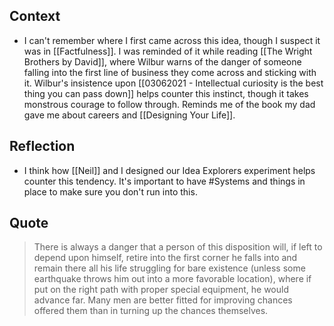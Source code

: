 ## Context
- I can't remember where I first came across this idea, though I suspect it was in [[Factfulness]]. I was reminded of it while reading [[The Wright Brothers by David]], where Wilbur warns of the danger of someone falling into the first line of business they come across and sticking with it. Wilbur's insistence upon [[03062021 - Intellectual curiosity is the best thing you can pass down]] helps counter this instinct, though it takes monstrous courage to follow through. Reminds me of the book my dad gave me about careers and [[Designing Your Life]]. 

## Reflection
- I think how [[Neil]] and I designed our Idea Explorers experiment helps counter this tendency. It's important to have #Systems and things in place to make sure you don't run into this. 

## Quote
> There is always a danger that a person of this disposition will, if left to depend upon himself, retire into the first corner he falls into and remain there all his life struggling for bare existence (unless some earthquake throws him out into a more favorable location), where if put on the right path with proper special equipment, he would advance far. Many men are better fitted for improving chances offered them than in turning up the chances themselves.  